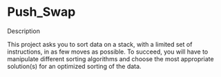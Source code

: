 # Push_Swap
Description

This project asks you to sort data on a stack, with a limited set of instructions, in as few moves as possible. To succeed, you will have to manipulate different sorting algorithms and choose the most appropriate solution(s) for an optimized sorting of the data.
